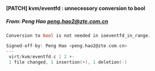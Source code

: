 #### [PATCH]  kvm/eventfd : unnecessory conversion to bool
##### From: Peng Hao <peng.hao2@zte.com.cn>

```c
Conversion to bool is not needed in ioeventfd_in_range.

Signed-off-by: Peng Hao <peng.hao2@zte.com.cn>
---
 virt/kvm/eventfd.c | 2 +-
 1 file changed, 1 insertion(+), 1 deletion(-)

```
